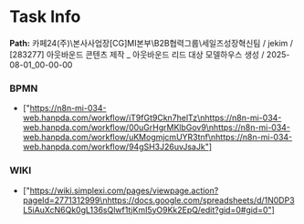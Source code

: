 # Task Info

**Path:** 카페24(주)\본사사업장\[CG]MI본부\B2B협력그룹\세일즈성장혁신팀 / jekim / [283277] 아웃바운드 콘텐츠 제작 _ 아웃바운드 리드 대상 모델하우스 생성 / 2025-08-01_00-00-00

### BPMN
- ["https://n8n-mi-034-web.hanpda.com/workflow/iT9fGt9Ckn7helTz\nhttps://n8n-mi-034-web.hanpda.com/workflow/00uGrHgrMKlbGov9\nhttps://n8n-mi-034-web.hanpda.com/workflow/uKMogmjcmUYR3tnf\nhttps://n8n-mi-034-web.hanpda.com/workflow/94gSH3J26uvJsaJk"]

### WIKI
- ["https://wiki.simplexi.com/pages/viewpage.action?pageId=2771312999\nhttps://docs.google.com/spreadsheets/d/1N0DP3L5iAuXcN6Qk0gL136sQlwf1tjKmI5yO9Kk2EpQ/edit?gid=0#gid=0"]

